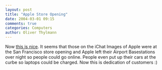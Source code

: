 ```yaml
---
layout: post
title: "Apple Store Opening"
date: 2004-03-01 09:15
comments: true
categories: Computers
author: Oliver Thylmann
---
```



Now [this is nice](http://fscklog.typepad.com/fsck/2004/03/die_ichat_av_fa.html). It seems that those on the iChat Images of Apple were at the San Francisco store opening and Apple left their Airport Basestations over night so people could go online. People even put up their cars at the curbe so laptops could be charged. Now this is dedication of customers :)


